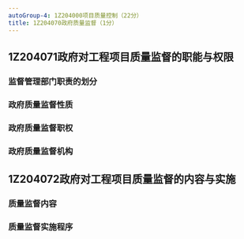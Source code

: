 ```yaml
---
autoGroup-4: 1Z204000项目质量控制（22分）
title: 1Z204070政府质量监督（1分）
---
```

## 1Z204071政府对工程项目质量监督的职能与权限
### 监督管理部门职责的划分

### 政府质量监督性质

### 政府质量监督职权

### 政府质量监督机构

## 1Z204072政府对工程项目质量监督的内容与实施
### 质量监督内容

### 质量监督实施程序

